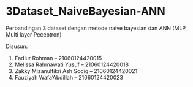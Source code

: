# 3Dataset_NaiveBayesian-ANN
Perbandingan 3 dataset dengan metode naive bayesian dan ANN (MLP, Multi layer Peceptron)


Disusun:
1. Fadlur Rohman – 21060124420015
2. Melissa Rahmawati Yusuf – 21060124420018
3. Zakky Mizanulfikri Ash Sodiq – 21060124420021
4. Fauziyah Wafa’Abdillah – 21060124420023
